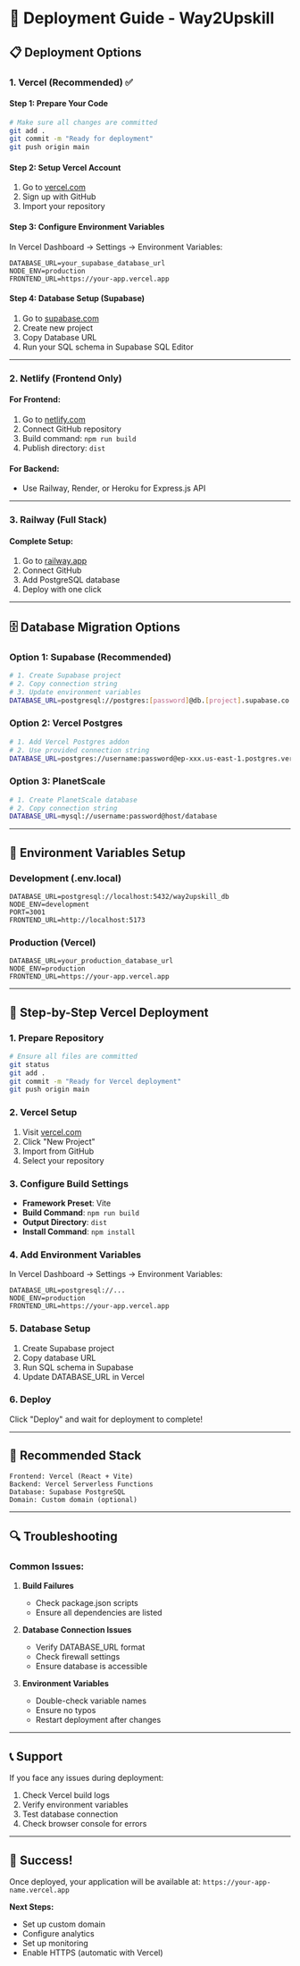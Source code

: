 # 🚀 Deployment Guide - Way2Upskill

## 📋 **Deployment Options**

### 1. **Vercel (Recommended) ✅**

#### **Step 1: Prepare Your Code**
```bash
# Make sure all changes are committed
git add .
git commit -m "Ready for deployment"
git push origin main
```

#### **Step 2: Setup Vercel Account**
1. Go to [vercel.com](https://vercel.com)
2. Sign up with GitHub
3. Import your repository

#### **Step 3: Configure Environment Variables**
In Vercel Dashboard → Settings → Environment Variables:

```
DATABASE_URL=your_supabase_database_url
NODE_ENV=production
FRONTEND_URL=https://your-app.vercel.app
```

#### **Step 4: Database Setup (Supabase)**
1. Go to [supabase.com](https://supabase.com)
2. Create new project
3. Copy Database URL
4. Run your SQL schema in Supabase SQL Editor

---

### 2. **Netlify (Frontend Only)**

#### **For Frontend:**
1. Go to [netlify.com](https://netlify.com)
2. Connect GitHub repository
3. Build command: `npm run build`
4. Publish directory: `dist`

#### **For Backend:**
- Use Railway, Render, or Heroku for Express.js API

---

### 3. **Railway (Full Stack)**

#### **Complete Setup:**
1. Go to [railway.app](https://railway.app)
2. Connect GitHub
3. Add PostgreSQL database
4. Deploy with one click

---

## 🗄️ **Database Migration Options**

### **Option 1: Supabase (Recommended)**
```bash
# 1. Create Supabase project
# 2. Copy connection string
# 3. Update environment variables
DATABASE_URL=postgresql://postgres:[password]@db.[project].supabase.co:5432/postgres
```

### **Option 2: Vercel Postgres**
```bash
# 1. Add Vercel Postgres addon
# 2. Use provided connection string
DATABASE_URL=postgres://username:password@ep-xxx.us-east-1.postgres.vercel-storage.com/verceldb
```

### **Option 3: PlanetScale**
```bash
# 1. Create PlanetScale database
# 2. Copy connection string
DATABASE_URL=mysql://username:password@host/database
```

---

## 🔧 **Environment Variables Setup**

### **Development (.env.local)**
```
DATABASE_URL=postgresql://localhost:5432/way2upskill_db
NODE_ENV=development
PORT=3001
FRONTEND_URL=http://localhost:5173
```

### **Production (Vercel)**
```
DATABASE_URL=your_production_database_url
NODE_ENV=production
FRONTEND_URL=https://your-app.vercel.app
```

---

## 📝 **Step-by-Step Vercel Deployment**

### **1. Prepare Repository**
```bash
# Ensure all files are committed
git status
git add .
git commit -m "Ready for Vercel deployment"
git push origin main
```

### **2. Vercel Setup**
1. Visit [vercel.com](https://vercel.com)
2. Click "New Project"
3. Import from GitHub
4. Select your repository

### **3. Configure Build Settings**
- **Framework Preset**: Vite
- **Build Command**: `npm run build`
- **Output Directory**: `dist`
- **Install Command**: `npm install`

### **4. Add Environment Variables**
In Vercel Dashboard → Settings → Environment Variables:
```
DATABASE_URL=postgresql://...
NODE_ENV=production
FRONTEND_URL=https://your-app.vercel.app
```

### **5. Database Setup**
1. Create Supabase project
2. Copy database URL
3. Run SQL schema in Supabase
4. Update DATABASE_URL in Vercel

### **6. Deploy**
Click "Deploy" and wait for deployment to complete!

---

## 🎯 **Recommended Stack**

```
Frontend: Vercel (React + Vite)
Backend: Vercel Serverless Functions
Database: Supabase PostgreSQL
Domain: Custom domain (optional)
```

---

## 🔍 **Troubleshooting**

### **Common Issues:**

1. **Build Failures**
   - Check package.json scripts
   - Ensure all dependencies are listed

2. **Database Connection Issues**
   - Verify DATABASE_URL format
   - Check firewall settings
   - Ensure database is accessible

3. **Environment Variables**
   - Double-check variable names
   - Ensure no typos
   - Restart deployment after changes

---

## 📞 **Support**

If you face any issues during deployment:
1. Check Vercel build logs
2. Verify environment variables
3. Test database connection
4. Check browser console for errors

---

## 🎉 **Success!**

Once deployed, your application will be available at:
`https://your-app-name.vercel.app`

**Next Steps:**
- Set up custom domain
- Configure analytics
- Set up monitoring
- Enable HTTPS (automatic with Vercel)
